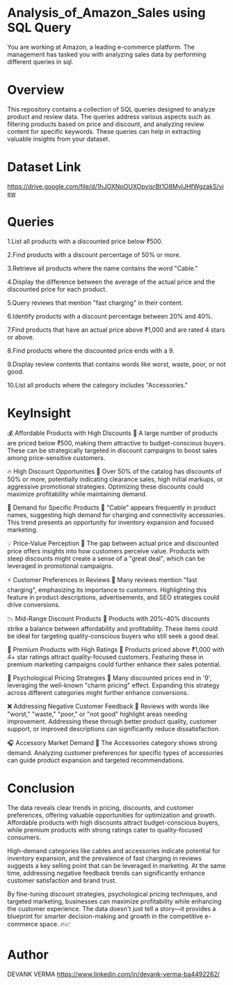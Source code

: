 # Analysis_of_Amazon_Sales using SQL Query
You are working at Amazon, a leading e-commerce platform. The management has tasked you with analyzing sales data by performing different queries in sql.

# Overview
This repository contains a collection of SQL queries designed to analyze product and review data. The queries address various aspects such as filtering products based on price and discount, and analyzing review content for specific keywords. These queries can help in extracting valuable insights from your dataset.

# Dataset Link
https://drive.google.com/file/d/1hJOXNpOUXOpyjsrBt1O8MyIJHfWgzakS/view

# Queries
1.List all products with a discounted price below ₹500.

2.Find products with a discount percentage of 50% or more.

3.Retrieve all products where the name contains the word "Cable."

4.Display the difference between the average of the actual price and the discounted price for each product.

5.Query reviews that mention "fast charging" in their content.

6.Identify products with a discount percentage between 20% and 40%.

7.Find products that have an actual price above ₹1,000 and are rated 4 stars or above.

8.Find products where the discounted price ends with a 9.

9.Display review contents that contains words like worst, waste, poor, or not good.

10.List all products where the category includes "Accessories."

# KeyInsight
💰 Affordable Products with High Discounts
🔹 A large number of products are priced below ₹500, making them attractive to budget-conscious buyers. These can be strategically targeted in discount campaigns to boost sales among price-sensitive customers.

🔥 High Discount Opportunities
🔹 Over 50% of the catalog has discounts of 50% or more, potentially indicating clearance sales, high initial markups, or aggressive promotional strategies. Optimizing these discounts could maximize profitability while maintaining demand.

🔌 Demand for Specific Products
🔹 "Cable" appears frequently in product names, suggesting high demand for charging and connectivity accessories. This trend presents an opportunity for inventory expansion and focused marketing.

💡 Price-Value Perception
🔹 The gap between actual price and discounted price offers insights into how customers perceive value. Products with steep discounts might create a sense of a "great deal", which can be leveraged in promotional campaigns.

⚡ Customer Preferences in Reviews
🔹 Many reviews mention "fast charging", emphasizing its importance to customers. Highlighting this feature in product descriptions, advertisements, and SEO strategies could drive conversions.

📉 Mid-Range Discount Products
🔹 Products with 20%–40% discounts strike a balance between affordability and profitability. These items could be ideal for targeting quality-conscious buyers who still seek a good deal.

🌟 Premium Products with High Ratings
🔹 Products priced above ₹1,000 with 4+ star ratings attract quality-focused customers. Featuring these in premium marketing campaigns could further enhance their sales potential.

🧠 Psychological Pricing Strategies
🔹 Many discounted prices end in '9', leveraging the well-known "charm pricing" effect. Expanding this strategy across different categories might further enhance conversions.

❌ Addressing Negative Customer Feedback
🔹 Reviews with words like "worst," "waste," "poor," or "not good" highlight areas needing improvement. Addressing these through better product quality, customer support, or improved descriptions can significantly reduce dissatisfaction.

🎧 Accessory Market Demand
🔹 The Accessories category shows strong demand. Analyzing customer preferences for specific types of accessories can guide product expansion and targeted recommendations.

# Conclusion
The data reveals clear trends in pricing, discounts, and customer preferences, offering valuable opportunities for optimization and growth. Affordable products with high discounts attract budget-conscious buyers, while premium products with strong ratings cater to quality-focused consumers.

High-demand categories like cables and accessories indicate potential for inventory expansion, and the prevalence of fast charging in reviews suggests a key selling point that can be leveraged in marketing. At the same time, addressing negative feedback trends can significantly enhance customer satisfaction and brand trust.

By fine-tuning discount strategies, psychological pricing techniques, and targeted marketing, businesses can maximize profitability while enhancing the customer experience. The data doesn't just tell a story—it provides a blueprint for smarter decision-making and growth in the competitive e-commerce space. 🔥📈

# Author
DEVANK VERMA
https://www.linkedin.com/in/devank-verma-ba4492262/



